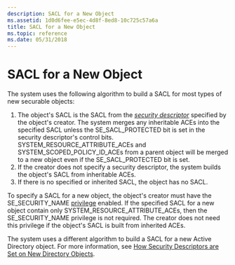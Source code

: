 ```yaml
---
description: SACL for a New Object
ms.assetid: 1d0d6fee-e5ec-4d8f-8ed8-10c725c57a6a
title: SACL for a New Object
ms.topic: reference
ms.date: 05/31/2018
---
```


# SACL for a New Object

The system uses the following algorithm to build a SACL for most types of new securable objects:

1.  The object's SACL is the SACL from the [*security descriptor*](/windows/desktop/SecGloss/s-gly) specified by the object's creator. The system merges any inheritable ACEs into the specified SACL unless the SE\_SACL\_PROTECTED bit is set in the security descriptor's control bits. SYSTEM\_RESOURCE\_ATTRIBUTE\_ACEs and SYSTEM\_SCOPED\_POLICY\_ID\_ACEs from a parent object will be merged to a new object even if the SE\_SACL\_PROTECTED bit is set.
2.  If the creator does not specify a security descriptor, the system builds the object's SACL from inheritable ACEs.
3.  If there is no specified or inherited SACL, the object has no SACL.

To specify a SACL for a new object, the object's creator must have the SE\_SECURITY\_NAME [privilege](privileges.md) enabled. If the specified SACL for a new object contain only SYSTEM\_RESOURCE\_ATTRIBUTE\_ACEs, then the SE\_SECURITY\_NAME privilege is not required. The creator does not need this privilege if the object's SACL is built from inherited ACEs.

The system uses a different algorithm to build a SACL for a new Active Directory object. For more information, see [How Security Descriptors are Set on New Directory Objects](/windows/desktop/AD/how-security-descriptors-are-set-on-new-directory-objects).

 

 
